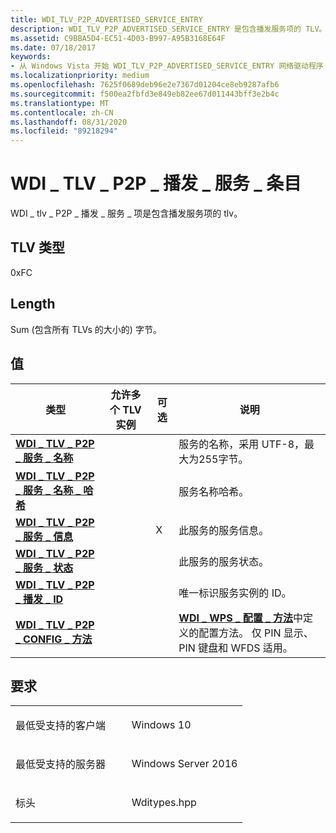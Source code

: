 ```yaml
---
title: WDI_TLV_P2P_ADVERTISED_SERVICE_ENTRY
description: WDI_TLV_P2P_ADVERTISED_SERVICE_ENTRY 是包含播发服务项的 TLV。
ms.assetid: C9BBA5D4-EC51-4D03-B997-A95B3168E64F
ms.date: 07/18/2017
keywords:
- 从 Windows Vista 开始 WDI_TLV_P2P_ADVERTISED_SERVICE_ENTRY 网络驱动程序
ms.localizationpriority: medium
ms.openlocfilehash: 7625f0689deb96e2e7367d01204ce8eb9287afb6
ms.sourcegitcommit: f500ea2fbfd3e849eb82ee67d011443bff3e2b4c
ms.translationtype: MT
ms.contentlocale: zh-CN
ms.lasthandoff: 08/31/2020
ms.locfileid: "89218294"
---
```

# <a name="wdi_tlv_p2p_advertised_service_entry"></a>WDI \_ TLV \_ P2P \_ 播发 \_ 服务 \_ 条目


WDI \_ tlv \_ P2P \_ 播发 \_ 服务 \_ 项是包含播发服务项的 tlv。

## <a name="tlv-type"></a>TLV 类型


0xFC

## <a name="length"></a>Length


Sum (包含所有 TLVs 的大小的) 字节。

## <a name="values"></a>值


| 类型                                                                           | 允许多个 TLV 实例 | 可选 | 说明                                                                                                                                                              |
|--------------------------------------------------------------------------------|--------------------------------|----------|--------------------------------------------------------------------------------------------------------------------------------------------------------------------------|
| [**WDI \_ TLV \_ P2P \_ 服务 \_ 名称**](wdi-tlv-p2p-service-name.md)               |                                |          | 服务的名称，采用 UTF-8，最大为255字节。                                                                                                                          |
| [**WDI \_ TLV \_ P2P \_ 服务 \_ 名称 \_ 哈希**](wdi-tlv-p2p-service-name-hash.md)    |                                |          | 服务名称哈希。                                                                                                                                                    |
| [**WDI \_ TLV \_ P2P \_ 服务 \_ 信息**](wdi-tlv-p2p-service-information.md) |                                | X        | 此服务的服务信息。                                                                                                                                    |
| [**WDI \_ TLV \_ P2P \_ 服务 \_ 状态**](wdi-tlv-p2p-service-status.md)           |                                |          | 此服务的服务状态。                                                                                                                                          |
| [**WDI \_ TLV \_ P2P \_ 播发 \_ ID**](wdi-tlv-p2p-advertisement-id.md)       |                                |          | 唯一标识服务实例的 ID。                                                                                                                     |
| [**WDI \_ TLV \_ P2P \_ CONFIG \_ 方法**](wdi-tlv-p2p-config-methods.md)           |                                |          | [**WDI \_ WPS \_ 配置 \_ 方法**](/windows-hardware/drivers/ddi/wditypes/ne-wditypes-_wdi_wps_configuration_method)中定义的配置方法。 仅 PIN 显示、PIN 键盘和 WFDS 适用。 |

 

<a name="requirements"></a>要求
------------

<table>
<colgroup>
<col width="50%" />
<col width="50%" />
</colgroup>
<tbody>
<tr class="odd">
<td><p>最低受支持的客户端</p></td>
<td><p>Windows 10</p></td>
</tr>
<tr class="even">
<td><p>最低受支持的服务器</p></td>
<td><p>Windows Server 2016</p></td>
</tr>
<tr class="odd">
<td><p>标头</p></td>
<td>Wditypes.hpp</td>
</tr>
</tbody>
</table>

 

